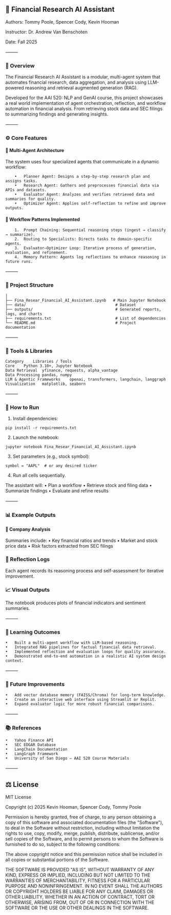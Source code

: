 ## 🧠 Financial Research AI Assistant

Authors: Tommy Poole, Spencer Cody, Kevin Hooman

Instructor: Dr. Andrew Van Benschoten

Date: Fall 2025

⸻

### 📘 Overview

The Financial Research AI Assistant is a modular, multi-agent system that automates financial research, data aggregation, and analysis using LLM-powered reasoning and retrieval augmented generation (RAG).

Developed for the AAI 520: NLP and GenAI course, this project showcases a real world implementation of agent orchestration, reflection, and workflow automation in financial analysis. From retrieving stock data and SEC filings to summarizing findings and generating insights.

⸻

### ⚙️ Core Features

#### 🧩 Multi-Agent Architecture

The system uses four specialized agents that communicate in a dynamic workflow:
```
	•	Planner Agent: Designs a step-by-step research plan and assigns tasks.
	•	Research Agent: Gathers and preprocesses financial data via APIs and datasets.
	•	Evaluator Agent: Analyzes and verifies retrieved data and summaries for quality.
	•	Optimizer Agent: Applies self-reflection to refine and improve outputs.
```
#### 🔄 Workflow Patterns Implemented
```
	1.	Prompt Chaining: Sequential reasoning steps (ingest → classify → summarize).
	2.	Routing to Specialists: Directs tasks to domain-specific agents.
	3.	Evaluator–Optimizer Loop: Iterative process of generation, evaluation, and refinement.
	4.	Memory Pattern: Agents log reflections to enhance reasoning in future runs.
```
⸻

### 🧱 Project Structure

```📂 Financial_Research_AI_Assistant/
│
├── Fina_Resear_Financial_AI_Assistant.ipynb   # Main Jupyter Notebook
├── data/                                       # Dataset
├── outputs/                                    # Generated reports, logs, and charts
├── requirements.txt                            # List of dependencies
└── README.md                                   # Project documentation

```

⸻

### 🧰 Tools & Libraries
```
Category	Libraries / Tools
Core	Python 3.10+, Jupyter Notebook
Data Retrieval	yfinance, requests, alpha_vantage
Data Processing	pandas, numpy
LLM & Agentic Frameworks	openai, transformers, langchain, langgraph
Visualization	matplotlib, seaborn
```

⸻

### 🚀 How to Run

1.	Install dependencies:

```
pip install -r requirements.txt
```


2.	Launch the notebook:

```
jupyter notebook Fina_Resear_Financial_AI_Assistant.ipynb
```


3.	Set parameters (e.g., stock symbol):

```
symbol = "AAPL"  # or any desired ticker
```


4.	Run all cells sequentially.


The assistant will:
	•	Plan a workflow
	•	Retrieve stock and filing data
	•	Summarize findings
	•	Evaluate and refine results

⸻

### 📊 Example Outputs

#### 💼 Company Analysis

Summaries include:
	•	Key financial ratios and trends
	•	Market and stock price data
	•	Risk factors extracted from SEC filings

### 🧠 Reflection Logs

Each agent records its reasoning process and self-assessment for iterative improvement.

### 📈 Visual Outputs

The notebook produces plots of financial indicators and sentiment summaries.

⸻

### 🎯 Learning Outcomes
	•	Built a multi-agent workflow with LLM-based reasoning.
	•	Integrated RAG pipelines for factual financial data retrieval.
	•	Implemented reflection and evaluation loops for quality assurance.
	•	Demonstrated end-to-end automation in a realistic AI system design context.

⸻

### 🔮 Future Improvements
	•	Add vector database memory (FAISS/Chroma) for long-term knowledge.
	•	Create an interactive web interface using Streamlit or Replit.
	•	Expand evaluator logic for more robust financial comparisons.
	

⸻

### 📚 References

	•	Yahoo Finance API
	•	SEC EDGAR Database
	•	LangChain Documentation
	•	LangGraph Framework
	•	University of San Diego – AAI 520 Course Materials

⸻

## ⚖️ License

MIT License

Copyright (c) 2025 Kevin Hooman, Spencer Cody, Tommy Poole

Permission is hereby granted, free of charge, to any person obtaining a copy
of this software and associated documentation files (the "Software"), to deal
in the Software without restriction, including without limitation the rights
to use, copy, modify, merge, publish, distribute, sublicense, and/or sell
copies of the Software, and to permit persons to whom the Software is
furnished to do so, subject to the following conditions:

The above copyright notice and this permission notice shall be included in all
copies or substantial portions of the Software.

THE SOFTWARE IS PROVIDED "AS IS", WITHOUT WARRANTY OF ANY KIND, EXPRESS OR
IMPLIED, INCLUDING BUT NOT LIMITED TO THE WARRANTIES OF MERCHANTABILITY,
FITNESS FOR A PARTICULAR PURPOSE AND NONINFRINGEMENT. IN NO EVENT SHALL THE
AUTHORS OR COPYRIGHT HOLDERS BE LIABLE FOR ANY CLAIM, DAMAGES OR OTHER
LIABILITY, WHETHER IN AN ACTION OF CONTRACT, TORT OR OTHERWISE, ARISING FROM,
OUT OF OR IN CONNECTION WITH THE SOFTWARE OR THE USE OR OTHER DEALINGS IN THE
SOFTWARE.
